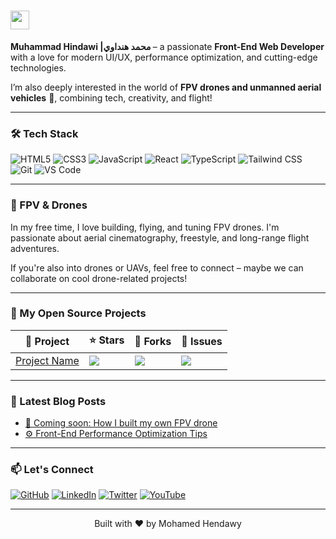 <h1><img src="https://emojis.slackmojis.com/emojis/images/1531849430/4246/blob-sunglasses.gif?1531849430" width="30"/> </h1>

<p> <strong>Muhammad Hindawi |محمد هنداوي </strong> – a passionate <strong>Front-End Web Developer</strong> with a love for modern UI/UX, performance optimization, and cutting-edge technologies.</p>

<p>I’m also deeply interested in the world of <strong>FPV drones and unmanned aerial vehicles</strong> 🚁, combining tech, creativity, and flight!</p>

---

<h3>🛠️ Tech Stack</h3>
<p>
  <img alt="HTML5" src="https://img.shields.io/badge/-HTML5-E34F26?style=flat-square&logo=html5&logoColor=white" />
  <img alt="CSS3" src="https://img.shields.io/badge/-CSS3-1572B6?style=flat-square&logo=css3&logoColor=white" />
  <img alt="JavaScript" src="https://img.shields.io/badge/-JavaScript-F7DF1E?style=flat-square&logo=javascript&logoColor=black" />
  <img alt="React" src="https://img.shields.io/badge/-React-61DAFB?style=flat-square&logo=react&logoColor=black" />
  <img alt="TypeScript" src="https://img.shields.io/badge/-TypeScript-3178C6?style=flat-square&logo=typescript&logoColor=white" />
  <img alt="Tailwind CSS" src="https://img.shields.io/badge/-TailwindCSS-38B2AC?style=flat-square&logo=tailwind-css&logoColor=white" />
  <img alt="Git" src="https://img.shields.io/badge/-Git-F05032?style=flat-square&logo=git&logoColor=white" />
  <img alt="VS Code" src="https://img.shields.io/badge/-VSCode-007ACC?style=flat-square&logo=visual-studio-code&logoColor=white" />
</p>

---

<h3>📸 FPV & Drones</h3>
<p>In my free time, I love building, flying, and tuning FPV drones. I'm passionate about aerial cinematography, freestyle, and long-range flight adventures.</p>

<p>If you're also into drones or UAVs, feel free to connect – maybe we can collaborate on cool drone-related projects!</p>

---

<h3>📂 My Open Source Projects</h3>
<table>
  <thead>
    <tr>
      <th>🚀 Project</th>
      <th>⭐ Stars</th>
      <th>🍴 Forks</th>
      <th>🐞 Issues</th>
    </tr>
  </thead>
  <tbody>
    <tr>
      <td><a href="https://github.com/YOUR_USERNAME/PROJECT_NAME">Project Name</a></td>
      <td><img src="https://img.shields.io/github/stars/YOUR_USERNAME/PROJECT_NAME?style=flat-square"/></td>
      <td><img src="https://img.shields.io/github/forks/YOUR_USERNAME/PROJECT_NAME?style=flat-square"/></td>
      <td><img src="https://img.shields.io/github/issues/YOUR_USERNAME/PROJECT_NAME?style=flat-square"/></td>
    </tr>
    <!-- Repeat for more projects -->
  </tbody>
</table>

---

<h3>📡 Latest Blog Posts</h3>

<!-- Optionally use GitHub Actions to auto update -->
<ul>
  <li><a href="#">📘 Coming soon: How I built my own FPV drone</a></li>
  <li><a href="#">⚙️ Front-End Performance Optimization Tips</a></li>
</ul>

---

<h3>📫 Let's Connect</h3>
<p>
  <a href="https://github.com/YOUR_USERNAME" target="_blank"><img alt="GitHub" src="https://img.shields.io/badge/GitHub-000?&style=for-the-badge&logo=github&logoColor=white" /></a>
  <a href="https://linkedin.com/in/YOUR_LINK" target="_blank"><img alt="LinkedIn" src="https://img.shields.io/badge/LinkedIn-0077B5?style=for-the-badge&logo=linkedin&logoColor=white" /></a>
  <a href="https://twitter.com/YOUR_USERNAME" target="_blank"><img alt="Twitter" src="https://img.shields.io/badge/Twitter-1DA1F2?style=for-the-badge&logo=twitter&logoColor=white" /></a>
  <a href="https://youtube.com/YOUR_CHANNEL" target="_blank"><img alt="YouTube" src="https://img.shields.io/badge/YouTube-FF0000?style=for-the-badge&logo=youtube&logoColor=white" /></a>
</p>

---

<p align="center">Built with ❤️ by Mohamed Hendawy</p>
